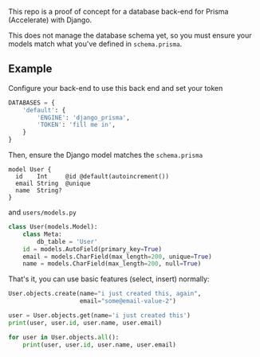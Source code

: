 This repo is a proof of concept for a database back-end for Prisma (Accelerate) with Django.

This does not manage the database schema yet, so you must ensure your models match what you've defined in `schema.prisma`.


## Example

Configure your back-end to use this back end and set your token

```python
DATABASES = {
    'default': {
        'ENGINE': 'django_prisma',
        'TOKEN': 'fill me in',
    }
}

```

Then, ensure the Django model matches the `schema.prisma`

```prisma
model User {
  id    Int     @id @default(autoincrement())
  email String  @unique
  name  String?
}
```

and `users/models.py`

```python
class User(models.Model):
    class Meta:
        db_table = 'User'
    id = models.AutoField(primary_key=True)
    email = models.CharField(max_length=200, unique=True)
    name = models.CharField(max_length=200, null=True)
```

That's it, you can use basic features (select, insert) normally:

```python
User.objects.create(name="i just created this, again",
                    email="some@email-value-2")

user = User.objects.get(name='i just created this')
print(user, user.id, user.name, user.email)

for user in User.objects.all():
    print(user, user.id, user.name, user.email)
```
